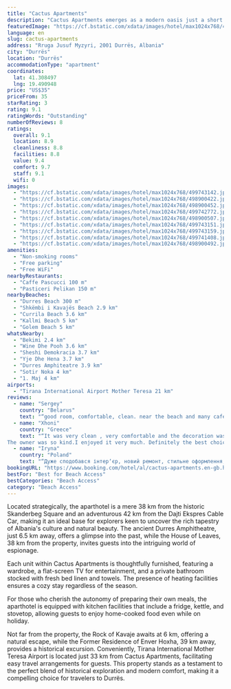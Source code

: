 ```yaml
---
title: "Cactus Apartments"
description: "Cactus Apartments emerges as a modern oasis just a short 300-meter stroll from the vibrant Durres Beach."
featuredImage: "https://cf.bstatic.com/xdata/images/hotel/max1024x768/499743142.jpg?k=cd4811f7eccd0c21ccc8dca106a52127ccebc5a03405e261efec81b119de3846&o=&hp=1"
language: en
slug: cactus-apartments
address: "Rruga Jusuf Myzyri, 2001 Durrës, Albania"
city: "Durrës"
location: "Durrës"
accommodationType: "apartment"
coordinates:
  lat: 41.308497
  lng: 19.490948
price: "US$35"
priceFrom: 35
starRating: 3
rating: 9.1
ratingWords: "Outstanding"
numberOfReviews: 8
ratings:
  overall: 9.1
  location: 8.9
  cleanliness: 8.8
  facilities: 8.8
  value: 9.4
  comfort: 9.7
  staff: 9.1
  wifi: 0
images:
  - "https://cf.bstatic.com/xdata/images/hotel/max1024x768/499743142.jpg?k=cd4811f7eccd0c21ccc8dca106a52127ccebc5a03405e261efec81b119de3846&o=&hp=1"
  - "https://cf.bstatic.com/xdata/images/hotel/max1024x768/498900422.jpg?k=13fc7fbb305a7aaa6326fcf00f802ca0b2b425cfc9dfebf864f61dfe38edfd79&o=&hp=1"
  - "https://cf.bstatic.com/xdata/images/hotel/max1024x768/498900452.jpg?k=211f583e02a8bd94b54fc2ea38a435ccdfac5332163ac76739aa90adbb2e866e&o=&hp=1"
  - "https://cf.bstatic.com/xdata/images/hotel/max1024x768/499742772.jpg?k=3c0d81505dd90aa21a951564092bcf8c55b54f3ab3d727aea19a11191fedde0f&o=&hp=1"
  - "https://cf.bstatic.com/xdata/images/hotel/max1024x768/498900507.jpg?k=2791618f73c9ef7a0d9a83d823f0db3afddc614e93528e14198b8590d09b5c3b&o=&hp=1"
  - "https://cf.bstatic.com/xdata/images/hotel/max1024x768/499743151.jpg?k=261fe95a49b6d89ada325ea568502bc8096a5ed9bba34e920bf81084b06da037&o=&hp=1"
  - "https://cf.bstatic.com/xdata/images/hotel/max1024x768/499743159.jpg?k=7846bd741678dd73d4d4496f806d2d0dcd16326de5b5fdb669c955b0f92f190a&o=&hp=1"
  - "https://cf.bstatic.com/xdata/images/hotel/max1024x768/499741408.jpg?k=cbe9f57b8f3d7caa5e41b00d86f35e268a57d9a706a16a4fe90fb7deee83bed2&o=&hp=1"
  - "https://cf.bstatic.com/xdata/images/hotel/max1024x768/498900492.jpg?k=c73ea57eb4aa87efd4d2b16eba2f1b338675d87ea10d4c9674b9996fd1bb2347&o=&hp=1"
amenities:
  - "Non-smoking rooms"
  - "Free parking"
  - "Free WiFi"
nearbyRestaurants:
  - "Caffe Pascucci 100 m"
  - "Pasticeri Pelikan 150 m"
nearbyBeaches:
  - "Durres Beach 300 m"
  - "Shkëmbi i Kavajës Beach 2.9 km"
  - "Currila Beach 3.6 km"
  - "Kallmi Beach 5 km"
  - "Golem Beach 5 km"
whatsNearby:
  - "Bekimi 2.4 km"
  - "Wine Dhe Pooh 3.6 km"
  - "Sheshi Demokracia 3.7 km"
  - "Yje Dhe Hena 3.7 km"
  - "Durres Amphiteatre 3.9 km"
  - "Sotir Noka 4 km"
  - "1. Maj 4 km"
airports:
  - "Tirana International Airport Mother Teresa 21 km"
reviews:
  - name: "Sergey"
    country: "Belarus"
    text: "“good room, comfortable, clean. near the beach and many cafes. good internet!”"
  - name: "Xhoni"
    country: "Greece"
    text: "“It was very clean , very comfortable and the decoration was excellent. Whatever i wanted i had it there .
The owner was so kind.I enjoyed it very much. Definitely the best choice in the town.”"
  - name: "Iryna"
    country: "Poland"
    text: "“Дуже сподобався інтерʼєр, новий ремонт, стильне оформлення, пальма у вікні ))) поряд пекарня, до пляжу 5 хвилин, інфраструктура, все чудово! Рекомендую однозначно і сама сподіваюсь повернутися )))”"
bookingURL: "https://www.booking.com/hotel/al/cactus-apartments.en-gb.html?aid=8035640"
bestFor: "Best for Beach Access"
bestCategories: "Beach Access"
category: "Beach Access"
---
```


Located strategically, the aparthotel is a mere 38 km from the historic Skanderbeg Square and an adventurous 42 km from the Dajti Ekspres Cable Car, making it an ideal base for explorers keen to uncover the rich tapestry of Albania's culture and natural beauty. The ancient Durres Amphitheatre, just 6.5 km away, offers a glimpse into the past, while the House of Leaves, 38 km from the property, invites guests into the intriguing world of espionage.

Each unit within Cactus Apartments is thoughtfully furnished, featuring a wardrobe, a flat-screen TV for entertainment, and a private bathroom stocked with fresh bed linen and towels. The presence of heating facilities ensures a cozy stay regardless of the season.

For those who cherish the autonomy of preparing their own meals, the aparthotel is equipped with kitchen facilities that include a fridge, kettle, and stovetop, allowing guests to enjoy home-cooked food even while on holiday.

Not far from the property, the Rock of Kavaje awaits at 6 km, offering a natural escape, while the Former Residence of Enver Hoxha, 39 km away, provides a historical excursion. Conveniently, Tirana International Mother Teresa Airport is located just 33 km from Cactus Apartments, facilitating easy travel arrangements for guests. This property stands as a testament to the perfect blend of historical exploration and modern comfort, making it a compelling choice for travelers to Durrës.